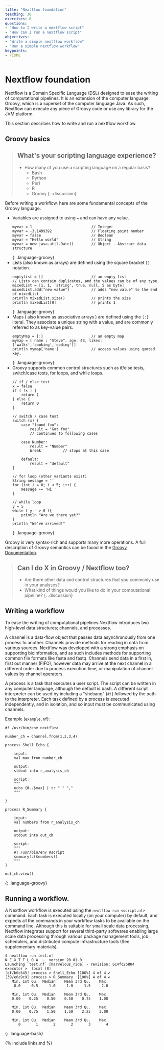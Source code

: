 ```yaml
---
title: "Nextflow foundation"
teaching: 30
exercises: 0
questions:
- "How to I write a nextflow script"
- "How can I run a nextflow script"
objectives:
- "Write a simple nextflow workflow"
- "Run a simple nextflow workflow"
keypoints:
- FIXME
---
```


# Nextflow foundation

Nextflow is a Domain Specific Language (DSL) designed to ease
the writing of computational pipelines. It is an extension of the
computer language Groovy, which is a superset of the computer
language Java. As such, Nextflow can execute any piece of Groovy
code or use any library for the JVM platform.

This section describes how to write and run a nextflow workflow.

## Groovy basics

> ## What's your scripting language experience?
>
> - How many of you use a scripting language on a regular basis?
>    - Bash
>    - Python
>    - Perl
>    - R
>    - Groovy
{: .discussion}

Before writing a workflow, here are some fundamental
concepts of the Groovy language.

- Variables are assigned to using `=` and can have any value.
    ~~~
    myvar = 1                           // Integer
    myvar = -3.1499392                  // Floating point number
    myvar = false                       // Boolean
    myvar = "Hello world"               // String
    myvar = new java.util.Date()        // Object - Abstract data structure
    ~~~
    {: .language-groovy}
- Lists (also known as arrays) are defined using the square bracket `[]` notation.
    ~~~
    emptylist = []                      // an empty list
    // Lists can contain duplicates, and the values can be of any type.
    mixedList = [1, 1, 'string', true, null, 5 as byte]
    mixedList.add("new value")          // adds "new value" to the end of mixedList
    println mixedList.size()            // prints the size
    println mixedList[0]                // prints 1
    ~~~
    {: .language-groovy}
- Maps ( also known as associative arrays ) are defined using the `[:]` literal. They associate a unique string with a value, and are commonly referred to as key-value pairs.
    ~~~
    emptyMap = [:]                      // an empty map
    mymap = [ name : "Steve", age: 43, likes: ['walks','cooking','coding']]
    println mymap['name']               // access values using quoted key.
    ~~~
    {: .language-groovy}
- Groovy supports common control structures such as if/else tests,
switch/case tests, for loops, and while loops.
    ~~~
    // if / else test
    x = false
    if ( !x ) {
        return 1
    } else {
        return 0
    }

    // switch / case test
    switch (x) {
        case "found foo":
            result = "Got foo"
            // continues to following cases

        case Number:
            result = "Number"
            break          // stops at this case

        default:
            result = "default"
    }

    // for loop (other variants exist)
    String message = ''
    for (int i = 0; i < 5; i++) {
        message += 'Hi '
    }

    // while loop
    y = 5
    while ( y-- > 0 ){
        println "Are we there yet?"
    }
    println "We've arrived!"
    ~~~
    {: .language-groovy}

Groovy is very syntax-rich and supports many more operations. A full
description of Groovy semantics can be found in the [Groovy Documentation](https://groovy-lang.org/semantics.html).

> ## Can I do X in Groovy / Nextflow too?
>
> - Are there other data and control structures that you commonly
> use in your analyses?
> - What kind of things would you like to do in your computational
> pipeline?
{: .discussion}

## Writing a workflow

To ease the writing of computational pipelines Nextflow introduces two
high-level data structures; channels, and processes.

A channel is a data-flow object that passes data asynchronously from
one process to another. Channels provide methods for reading in data
from various sources. Nextflow was developed with a strong emphasis
on supporting bioinformatics, and as such includes methods for
supporting common file formats like fasta and fastq. Channels send
data in a first in, first out manner (FIFO), however data may arrive
at the next channel in a different order due to process execution time,
or manipulation of channel values by channel operators.

A process is a task that executes a user script. The
script can be written in any computer language, although the default
is bash. A different script interpreter can be used by including
a "shebang" (`#!`) followed by the path to the interpreter.
Each task defined by a process is executed independently,
and in isolation, and so input must be communicated using channels.


Example (`example.nf`):
~~~
#! /usr/bin/env nextflow

number_ch = Channel.from(1,2,3,4)

process Shell_Echo {

    input:
    val max from number_ch

    output:
    stdout into r_analysis_ch

    script:
    """
    echo {0..$max} | tr " " ","
    """

}

process R_Summary {

    input:
    val numbers from r_analysis_ch

    output:
    stdout into out_ch

    script:
    """
    #! /usr/bin/env Rscript
    summary(c($numbers))
    """
}

out_ch.view()
~~~
{: .language-groovy}

## Running a workflow.

A Nextflow workflow is executed using the `nextflow run <script.nf>` command. Each task is executed locally (on your computer) by default,
and expects all the commands in your workflow tasks to be
available on the command line. Although this is suitable for small scale
data processing, Nextflow integrates support for several third-party
softwares enabling large scale data processing through various package
management tools, job schedulers, and distributed compute infrastructure
tools (See supplementary materials).

~~~
$ nextflow run test.nf
N E X T F L O W  ~  version 20.01.0
Launching `test.nf` [marvelous_ride] - revision: 614fc2b804
executor >  local (8)
[ef/b6e345] process > Shell_Echo [100%] 4 of 4 ✔
[39/e0e9c9] process > R_Summary  [100%] 4 of 4 ✔
   Min. 1st Qu.  Median    Mean 3rd Qu.    Max.
    0.0     0.5     1.0     1.0     1.5     2.0

   Min. 1st Qu.  Median    Mean 3rd Qu.    Max.
   0.00    0.25    0.50    0.50    0.75    1.00

   Min. 1st Qu.  Median    Mean 3rd Qu.    Max.
   0.00    0.75    1.50    1.50    2.25    3.00

   Min. 1st Qu.  Median    Mean 3rd Qu.    Max.
      0       1       2       2       3       4

~~~
{: .language-bash}

{% include links.md %}
